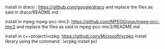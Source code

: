 install in draco : https://github.com/google/draco and replace the files as said in draco/README.md .

install in mpeg mpeg-pcc-tmc2: https://github.com/MPEGGroup/mpeg-pcc-tmc2 and replace the files as said in mpeg-pcc-tmc2/README.md .

install in c++project/vcpkg: https://github.com/Microsoft/vcpkg
install library using the command: .\vcpkg install pcl